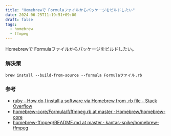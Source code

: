 ```yaml
---
title: "Homebrewで Formulaファイルからパッケージをビルドしたい"
date: 2024-06-25T11:19:51+09:00
draft: false
tags:
  - homebrew
  - ffmpeg
---
```


Homebrewで Formulaファイルからパッケージをビルドしたい。

<!--more-->

### 解決策

```shell
brew install --build-from-source --formula Formulaファイル.rb
```

### 参考

- [ruby - How do I install a software via Homebrew from .rb file - Stack Overflow](https://stackoverflow.com/questions/75609300/how-do-i-install-a-software-via-homebrew-from-rb-file)
- [homebrew-core/Formula/f/ffmpeg.rb at master · Homebrew/homebrew-core](https://github.com/Homebrew/homebrew-core/blob/master/Formula/f/ffmpeg.rb)
- [homebrew-ffmpeg/README.md at master · kantas-spike/homebrew-ffmpeg](https://github.com/kantas-spike/homebrew-ffmpeg/blob/master/README.md)
